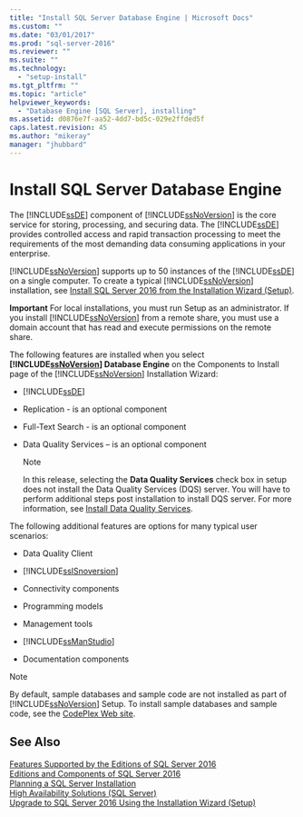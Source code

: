 ```yaml
---
title: "Install SQL Server Database Engine | Microsoft Docs"
ms.custom: ""
ms.date: "03/01/2017"
ms.prod: "sql-server-2016"
ms.reviewer: ""
ms.suite: ""
ms.technology: 
  - "setup-install"
ms.tgt_pltfrm: ""
ms.topic: "article"
helpviewer_keywords: 
  - "Database Engine [SQL Server], installing"
ms.assetid: d0876e7f-aa52-4dd7-bd5c-029e2ffded5f
caps.latest.revision: 45
ms.author: "mikeray"
manager: "jhubbard"
---
```

# Install SQL Server Database Engine
  The [!INCLUDE[ssDE](../../../a9notintoc/includes/ssde-md.md)] component of [!INCLUDE[ssNoVersion](../../../a9notintoc/includes/ssnoversion-md.md)] is the core service for storing, processing, and securing data. The [!INCLUDE[ssDE](../../../a9notintoc/includes/ssde-md.md)] provides controlled access and rapid transaction processing to meet the requirements of the most demanding data consuming applications in your enterprise.  
  
 [!INCLUDE[ssNoVersion](../../../a9notintoc/includes/ssnoversion-md.md)] supports up to 50 instances of the [!INCLUDE[ssDE](../../../a9notintoc/includes/ssde-md.md)] on a single computer. To create a typical [!INCLUDE[ssNoVersion](../../../a9notintoc/includes/ssnoversion-md.md)] installation, see [Install SQL Server 2016 from the Installation Wizard &#40;Setup&#41;](../../../database-engine/install/windows/install-sql-server-from-the-installation-wizard-setup.md).  
  
 **Important** For local installations, you must run Setup as an administrator. If you install [!INCLUDE[ssNoVersion](../../../a9notintoc/includes/ssnoversion-md.md)] from a remote share, you must use a domain account that has read and execute permissions on the remote share.  
  
 The following features are installed when you select **[!INCLUDE[ssNoVersion](../../../a9notintoc/includes/ssnoversion-md.md)] Database Engine** on the Components to Install page of the [!INCLUDE[ssNoVersion](../../../a9notintoc/includes/ssnoversion-md.md)] Installation Wizard:  
  
-   [!INCLUDE[ssDE](../../../a9notintoc/includes/ssde-md.md)]  
  
-   Replication - is an optional component  
  
-   Full-Text Search - is an optional component  
  
-   Data Quality Services – is an optional component  
  
    > [!NOTE]  
    >  In this release, selecting the **Data Quality Services** check box in setup does not install the Data Quality Services (DQS) server. You will have to perform additional steps post installation to install DQS server. For more information, see [Install Data Quality Services](../../../data-quality-services/install/windows/install-data-quality-services.md).  
  
 The following additional features are options for many typical user scenarios:  
  
-   Data Quality Client  
  
-   [!INCLUDE[ssISnoversion](../../../a9notintoc/includes/ssisnoversion-md.md)]  
  
-   Connectivity components  
  
-   Programming models  
  
-   Management tools  
  
-   [!INCLUDE[ssManStudio](../../../a9notintoc/includes/ssmanstudio-md.md)]  
  
-   Documentation components  
  
> [!NOTE]  
>  By default, sample databases and sample code are not installed as part of [!INCLUDE[ssNoVersion](../../../a9notintoc/includes/ssnoversion-md.md)] Setup. To install sample databases and sample code, see the [CodePlex Web site](http://go.microsoft.com/fwlink/?LinkId=87843).  
  
## See Also  
 [Features Supported by the Editions of SQL Server 2016](../Topic/Features%20Supported%20by%20the%20Editions%20of%20SQL%20Server%202016.md)   
 [Editions and Components of SQL Server 2016](../../../sql-server/editions-and-components-of-sql-server-2016.md)   
 [Planning a SQL Server Installation](../../../sql-server/install/planning-a-sql-server-installation.md)   
 [High Availability Solutions &#40;SQL Server&#41;](../../../sql-server/failover-clusters/high-availability-solutions-sql-server.md)   
 [Upgrade to SQL Server 2016 Using the Installation Wizard &#40;Setup&#41;](../../../database-engine/install/windows/upgrade-sql-server-using-the-installation-wizard-setup.md)  
  
  